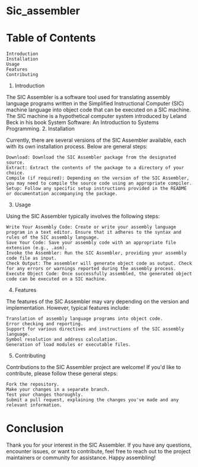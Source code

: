 # Sic_assembler
# Table of Contents

    Introduction
    Installation
    Usage
    Features
    Contributing
    

1. Introduction

The SIC Assembler is a software tool used for translating assembly language programs written in the Simplified Instructional Computer (SIC) machine language into object code that can be executed on a SIC machine. The SIC machine is a hypothetical computer system introduced by Leland Beck in his book System Software: An Introduction to Systems Programming.
2. Installation

Currently, there are several versions of the SIC Assembler available, each with its own installation process. Below are general steps:

    Download: Download the SIC Assembler package from the designated source.
    Extract: Extract the contents of the package to a directory of your choice.
    Compile (if required): Depending on the version of the SIC Assembler, you may need to compile the source code using an appropriate compiler.
    Setup: Follow any specific setup instructions provided in the README or documentation accompanying the package.

3. Usage

Using the SIC Assembler typically involves the following steps:

    Write Your Assembly Code: Create or write your assembly language program in a text editor. Ensure that it adheres to the syntax and rules of the SIC assembly language.
    Save Your Code: Save your assembly code with an appropriate file extension (e.g., .asm).
    Invoke the Assembler: Run the SIC Assembler, providing your assembly code file as input.
    Check Output: The assembler will generate object code as output. Check for any errors or warnings reported during the assembly process.
    Execute Object Code: Once successfully assembled, the generated object code can be executed on a SIC machine.

4. Features

The features of the SIC Assembler may vary depending on the version and implementation. However, typical features include:

    Translation of assembly language programs into object code.
    Error checking and reporting.
    Support for various directives and instructions of the SIC assembly language.
    Symbol resolution and address calculation.
    Generation of load modules or executable files.

5. Contributing

Contributions to the SIC Assembler project are welcome! If you'd like to contribute, please follow these general steps:

    Fork the repository.
    Make your changes in a separate branch.
    Test your changes thoroughly.
    Submit a pull request, explaining the changes you've made and any relevant information.


# Conclusion

Thank you for your interest in the SIC Assembler. If you have any questions, encounter issues, or want to contribute, feel free to reach out to the project maintainers or community for assistance. Happy assembling!
